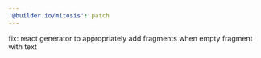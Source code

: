 ```yaml
---
'@builder.io/mitosis': patch
---
```


fix: react generator to appropriately add fragments when empty fragment with text
